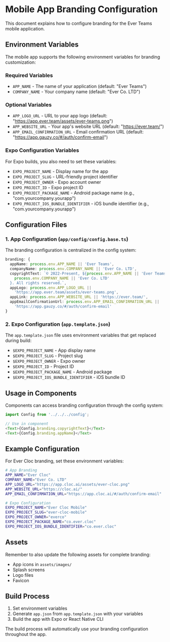 # Mobile App Branding Configuration

This document explains how to configure branding for the Ever Teams mobile
application.

## Environment Variables

The mobile app supports the following environment variables for branding
customization:

### Required Variables

- `APP_NAME` - The name of your application (default: "Ever Teams")
- `COMPANY_NAME` - Your company name (default: "Ever Co. LTD")

### Optional Variables

- `APP_LOGO_URL` - URL to your app logo
  (default: "<https://app.ever.team/assets/ever-teams.png>")
- `APP_WEBSITE_URL` - Your app's website URL (default: "<https://ever.team/>")
- `APP_EMAIL_CONFIRMATION_URL` - Email confirmation URL
  (default: "<https://app.gauzy.co/#/auth/confirm-email>")

### Expo Configuration Variables

For Expo builds, you also need to set these variables:

- `EXPO_PROJECT_NAME` - Display name for the app
- `EXPO_PROJECT_SLUG` - URL-friendly project identifier
- `EXPO_PROJECT_OWNER` - Expo account owner
- `EXPO_PROJECT_ID` - Expo project ID
- `EXPO_PROJECT_PACKAGE_NAME` - Android package name
  (e.g., "com.yourcompany.yourapp")
- `EXPO_PROJECT_IOS_BUNDLE_IDENTIFIER` - iOS bundle identifier
  (e.g., "com.yourcompany.yourapp")

## Configuration Files

### 1. App Configuration (`app/config/config.base.ts`)

The branding configuration is centralized in the config system:

```typescript
branding: {
  appName: process.env.APP_NAME || 'Ever Teams',
  companyName: process.env.COMPANY_NAME || 'Ever Co. LTD',
  copyrightText: `© 2022-Present, ${process.env.APP_NAME || 'Ever Teams'} by ${
    process.env.COMPANY_NAME || 'Ever Co. LTD'
  }. All rights reserved.`,
  appLogo: process.env.APP_LOGO_URL ||
    'https://app.ever.team/assets/ever-teams.png',
  appLink: process.env.APP_WEBSITE_URL || 'https://ever.team/',
  appEmailConfirmationUrl: process.env.APP_EMAIL_CONFIRMATION_URL ||
    'https://app.gauzy.co/#/auth/confirm-email'
}
```

### 2. Expo Configuration (`app.template.json`)

The `app.template.json` file uses environment variables that get replaced
during build:

- `$EXPO_PROJECT_NAME` - App display name
- `$EXPO_PROJECT_SLUG` - Project slug
- `$EXPO_PROJECT_OWNER` - Expo owner
- `$EXPO_PROJECT_ID` - Project ID
- `$EXPO_PROJECT_PACKAGE_NAME` - Android package
- `$EXPO_PROJECT_IOS_BUNDLE_IDENTIFIER` - iOS bundle ID

## Usage in Components

Components can access branding configuration through the config system:

```typescript
import Config from '../../../config';

// Use in component
<Text>{Config.branding.copyrightText}</Text>
<Text>{Config.branding.appName}</Text>
```

## Example Configuration

For Ever Cloc branding, set these environment variables:

```bash
# App Branding
APP_NAME="Ever Cloc"
COMPANY_NAME="Ever Co. LTD"
APP_LOGO_URL="https://app.cloc.ai/assets/ever-cloc.png"
APP_WEBSITE_URL="https://cloc.ai/"
APP_EMAIL_CONFIRMATION_URL="https://app.cloc.ai/#/auth/confirm-email"

# Expo Configuration
EXPO_PROJECT_NAME="Ever Cloc Mobile"
EXPO_PROJECT_SLUG="ever-cloc-mobile"
EXPO_PROJECT_OWNER="everco"
EXPO_PROJECT_PACKAGE_NAME="co.ever.cloc"
EXPO_PROJECT_IOS_BUNDLE_IDENTIFIER="co.ever.cloc"
```

## Assets

Remember to also update the following assets for complete branding:

- App icons in `assets/images/`
- Splash screens
- Logo files
- Favicon

## Build Process

1. Set environment variables
2. Generate `app.json` from `app.template.json` with your variables
3. Build the app with Expo or React Native CLI

The build process will automatically use your branding configuration
throughout the app.
